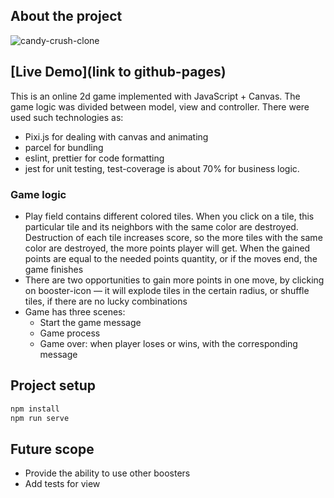 ## About the project

![candy-crush-clone](C:\Users\Настя\Desktop\screen-to-gif\candy-crush-clone.gif)

## [Live Demo](link to github-pages)

This is an online 2d game implemented with JavaScript + Canvas. The game logic was divided between model, view and controller. There were used such technologies as:

- Pixi.js for dealing with canvas and animating
- parcel for bundling
- eslint, prettier for code formatting
- jest for unit testing, test-coverage is about 70% for business logic.

### Game logic

- Play field contains different colored tiles. When you click on a tile, this particular tile and its neighbors
  with the same color are destroyed. Destruction of each tile increases score, so the more tiles with the same color are destroyed, the more points player will get. When the gained points are equal to the needed points quantity, or if the moves end, the game finishes
- There are two opportunities to gain more points in one move, by clicking on booster-icon — it will explode tiles in the certain radius, or shuffle tiles, if there are no lucky combinations
- Game has three scenes:
  - Start the game message
  - Game process
  - Game over: when player loses or wins, with the corresponding message

## Project setup

```js
npm install
npm run serve
```

## Future scope

- Provide the ability to use other boosters
- Add tests for view
